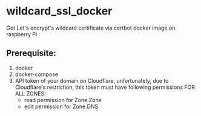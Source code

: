# wildcard_ssl_docker
Get Let's encrypt's wildcard certificate via certbot docker image on raspberry Pi

## Prerequisite:
1. docker
2. docker-compose
3. API token of your domain on Cloudflare, unfortunately, due to Cloudflare's restriction, this token must have following permissions FOR ALL ZONES:
   * read permission for Zone.Zone
   * edit permission for Zone.DNS
